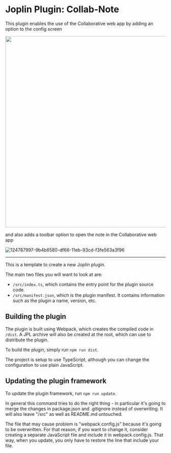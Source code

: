 # Joplin Plugin: Collab-Note
This plugin enables the use of the Collaborative web app by adding an option to the config screen

<img src="https://user-images.githubusercontent.com/63443657/124359271-d9344b00-dc41-11eb-89e0-de80412086d8.png" width="600px"/>

and also adds a toolbar option to open the note in the Collaborative web app

![124787997-9b4b6580-df66-11eb-93cd-f3fe563a3f96](https://user-images.githubusercontent.com/63443657/125190564-6cc9d500-e25b-11eb-9ad8-df92538704f4.gif)

****
This is a template to create a new Joplin plugin.

The main two files you will want to look at are:

- `/src/index.ts`, which contains the entry point for the plugin source code.
- `/src/manifest.json`, which is the plugin manifest. It contains information such as the plugin a name, version, etc.

## Building the plugin

The plugin is built using Webpack, which creates the compiled code in `/dist`. A JPL archive will also be created at the root, which can use to distribute the plugin.

To build the plugin, simply run `npm run dist`.

The project is setup to use TypeScript, although you can change the configuration to use plain JavaScript.

## Updating the plugin framework

To update the plugin framework, run `npm run update`.

In general this command tries to do the right thing - in particular it's going to merge the changes in package.json and .gitignore instead of overwriting. It will also leave "/src" as well as README.md untouched.

The file that may cause problem is "webpack.config.js" because it's going to be overwritten. For that reason, if you want to change it, consider creating a separate JavaScript file and include it in webpack.config.js. That way, when you update, you only have to restore the line that include your file.
